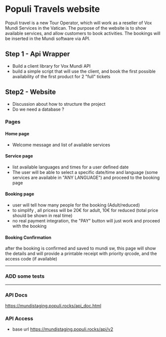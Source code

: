 # Populi Travels website

Populi travel is a new Tour Operator, which will work as a reseller of Vox Mundi Services in the Vatican. 
The purpose of the website is to show available services, and allow customers to book activities. 
The bookings will be inserted in the Mundi software via API.



## Step 1 - Api Wrapper

- Build a client library for Vox Mundi API
- build a simple script that will use the client, and book the first possible availability of the first product for 2 "full" tickets


## Step2 - Website

- Discussion about how to structure the project
- Do we need a database ? 

### Pages

#### Home page

- Welcome message and list of available services

#### Service page
- list available languages and times for a user defined date 
- The user will be able to select a specific date/time and language (some services are available in "ANY LANGUAGE") and proceed to the booking page

#### Booking page
- user will tell how many people for the booking (Adult/reduced)
- to simplify , all pricess will be 20€ for adult, 10€ for reduced (total price should be shown in real time)
- no real payment integration, the "PAY" button will just work and proceed with the booking

#### Booking Confirmation

after the booking is confirmed and saved to mundi sw, this page will show the details
and will provide a printable receipt with priority qrcode, and the access code (if available)

___

### ADD some tests
___


### API Docs
https://mundistaging.populi.rocks/api_doc.html


### API Access
- base url  https://mundistaging.populi.rocks/api/v2


